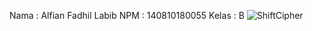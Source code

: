 Nama  : Alfian Fadhil Labib
NPM   : 140810180055
Kelas : B
![ShiftCipher](https://user-images.githubusercontent.com/47991820/94357236-3bfc2300-00c1-11eb-8be3-84ffe9542ab3.JPG)

